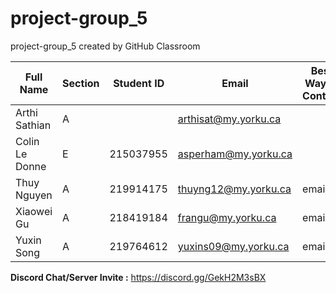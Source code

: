 # project-group_5
project-group_5 created by GitHub Classroom

| Full Name |Section | Student ID | Email | Best Way to Contact | Discord Username
|-----------|--------|------------|-------|---------------------|------------------
|Arthi Sathian | A | | arthisat@my.yorku.ca  | | poochi | 
|Colin Le Donne| E | 215037955 | asperham@my.yorku.ca  | | email | asperham | 
|Thuy Nguyen| A |219914175 | thuyng12@my.yorku.ca  |email | TN | 
|Xiaowei Gu| A |218419184 | frangu@my.yorku.ca  |email | 4785Frances | 
|Yuxin Song| A |219764612 | yuxins09@my.yorku.ca  |email | yuxin | 

**Discord Chat/Server Invite :** https://discord.gg/GekH2M3sBX

